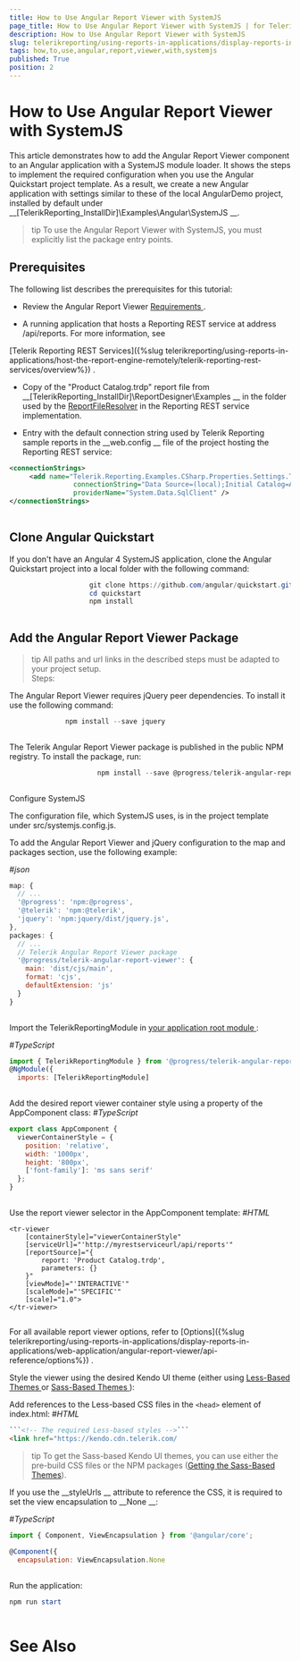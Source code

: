 ```yaml
---
title: How to Use Angular Report Viewer with SystemJS
page_title: How to Use Angular Report Viewer with SystemJS | for Telerik Reporting Documentation
description: How to Use Angular Report Viewer with SystemJS
slug: telerikreporting/using-reports-in-applications/display-reports-in-applications/web-application/angular-report-viewer/how-to-use-angular-report-viewer-with-systemjs
tags: how,to,use,angular,report,viewer,with,systemjs
published: True
position: 2
---
```


# How to Use Angular Report Viewer with SystemJS



This article demonstrates how to add the Angular Report Viewer component to an Angular application with a SystemJS module loader.
        It shows the steps to implement the required configuration when you use the Angular Quickstart project template. As a result, we create a
        new Angular application with settings similar to these of the local AngularDemo project, installed by default
        under 
__[TelerikReporting_InstallDir]\Examples\Angular\SystemJS
__.
      


>tip To use the Angular Report Viewer with SystemJS, you must explicitly list the package entry points.        


## Prerequisites

The following list describes the prerequisites for this tutorial:
        


* Review the Angular Report Viewer 
[Requirements
](e05255e3-dbe4-41b1-8d08-6de0fed3868c#Requirements).
            


* A running application that hosts a Reporting REST service at address /api/reports. For more information, see
              
[Telerik Reporting REST Services]({%slug telerikreporting/using-reports-in-applications/host-the-report-engine-remotely/telerik-reporting-rest-services/overview%})
.
            


* Copy of the "Product Catalog.trdp" report file from 
__[TelerikReporting_InstallDir]\ReportDesigner\Examples
__              in the folder used by the 
[ReportFileResolver](/reporting/api/Telerik.Reporting.Services.WebApi.ReportFileResolver)
              in the Reporting REST service implementation.
            


* Entry with the default connection string used by Telerik Reporting sample reports in the 
__web.config
__ file
              of the project hosting the Reporting REST service:
            


	
````xml
<connectionStrings>
	 <add name="Telerik.Reporting.Examples.CSharp.Properties.Settings.TelerikConnectionString"
	            connectionString="Data Source=(local);Initial Catalog=AdventureWorks;Integrated Security=SSPI"
	            providerName="System.Data.SqlClient" />
</connectionStrings>
								
````




## Clone Angular Quickstart

If you don't have an Angular 4 SystemJS application,
          clone the Angular Quickstart project into a local folder with the following command:
        


	
````powershell
                    git clone https://github.com/angular/quickstart.git
                    cd quickstart
                    npm install
                            
````




## Add the Angular Report Viewer Package

>tip All paths and url links in the described steps must be adapted to your project setup.          
Steps:


The Angular Report Viewer requires jQuery peer dependencies. To install it use the following command:


	
````powershell
              npm install --save jquery
				              
````




The Telerik Angular Report Viewer package is published in the public NPM registry.
                  To install the package, run:
                


	
````powershell
                      npm install --save @progress/telerik-angular-report-viewer
                     
````




Configure SystemJS


The configuration file, which SystemJS uses, is in the project template under src/systemjs.config.js.
                


To add the Angular Report Viewer and jQuery configuration to the map and packages section, use the following example:
                
#_json_

	
````js
map: {
  // ...
  '@progress': 'npm:@progress',
  '@telerik': 'npm:@telerik',
  'jquery': 'npm:jquery/dist/jquery.js',
},
packages: {
  // ...
  // Telerik Angular Report Viewer package
  '@progress/telerik-angular-report-viewer': {
    main: 'dist/cjs/main',
    format: 'cjs',
    defaultExtension: 'js'
  }
}
				
````




Import the TelerikReportingModule in 
[your application root module
](https://angular.io/docs/ts/latest/guide/ngmodule.html#!#angular-modularity
):
                
#_TypeScript_

	
````js
import { TelerikReportingModule } from '@progress/telerik-angular-report-viewer';
@NgModule({
  imports: [TelerikReportingModule]
				
````




Add the desired report viewer container style using a property of the AppComponent class:
#_TypeScript_

	
````js
export class AppComponent {
  viewerContainerStyle = {
    position: 'relative',
    width: '1000px',
    height: '800px',
    ['font-family']: 'ms sans serif'
  };
}
				
````




Use the report viewer selector in the AppComponent template:
#_HTML_

	
````
<tr-viewer 
    [containerStyle]="viewerContainerStyle"
    [serviceUrl]="'http://myrestserviceurl/api/reports'"
    [reportSource]="{
        report: 'Product Catalog.trdp',
        parameters: {}
    }"
    [viewMode]="'INTERACTIVE'"
    [scaleMode]="'SPECIFIC'"
    [scale]="1.0">
</tr-viewer>
				
````




For all available report viewer options, refer to 
[Options]({%slug telerikreporting/using-reports-in-applications/display-reports-in-applications/web-application/angular-report-viewer/api-reference/options%})
.
                


Style the viewer using the desired Kendo UI theme (еither using 
[Less-Based Themes
](http://docs.telerik.com/kendo-ui/styles-and-layout/appearance-styling
) or 
[Sass-Based Themes
](http://docs.telerik.com/kendo-ui/styles-and-layout/sass-themes
)):
                


Add references to the Less-based CSS files in the ```<head>``` element of index.html:
#_HTML_

	
````html
```<!-- The required Less-based styles -->```                  
<link href="https://kendo.cdn.telerik.com/
````




>tip To get the Sass-based Kendo UI themes, you can use either the pre-build CSS files or the NPM packages ([Getting the Sass-Based Themes](http://docs.telerik.com/kendo-ui/styles-and-layout/sass-themes#getting-the-themes)).                  


If you use the 
__styleUrls
__ attribute to reference the CSS, it is required to set
                  the view encapsulation to 
__None
__:
                
#_TypeScript_

	
````js
import { Component, ViewEncapsulation } from '@angular/core';
 
@Component({
  encapsulation: ViewEncapsulation.None
				
````




Run the application:


	
````powershell
npm run start
				
````




# See Also

